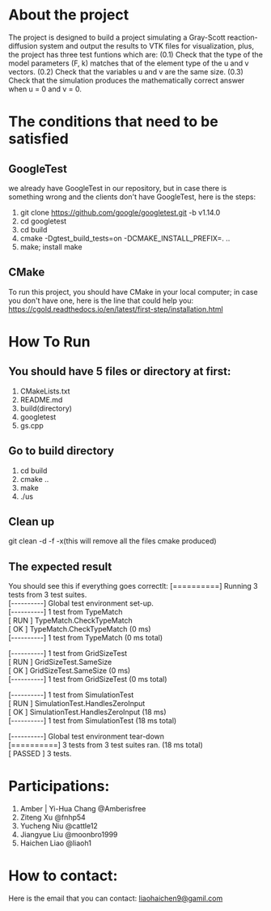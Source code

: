 # About the project 
The project is designed to build a project  simulating a Gray-Scott reaction-diffusion system and output the results to VTK files for visualization, plus, the project has three test funtions which are:
(0.1) Check that the type of the model parameters (F, k) matches that of the element type of the u and v vectors.
(0.2) Check that the variables u and v are the same size.
(0.3) Check that the simulation produces the mathematically correct answer when u = 0 and v = 0.

# The conditions that need to be satisfied
## GoogleTest
we already have GoogleTest in our repository, but in case there is something wrong and the clients don't have 
GoogleTest, here is the steps:
1. git clone https://github.com/google/googletest.git -b v1.14.0<br>
2. cd googletest <br>
3. cd build <br>
4. cmake -Dgtest_build_tests=on -DCMAKE_INSTALL_PREFIX=. ..
5. make; install make

## CMake
To run this project, you should have CMake in your local computer; in case you don't have one, here is 
the line that could help you:<br>
https://cgold.readthedocs.io/en/latest/first-step/installation.html

# How To Run
## You should have 5 files or directory at first:<br>
1. CMakeLists.txt
2. README.md
3. build(directory)
4. googletest
5. gs.cpp
## Go to build directory
1. cd build
2. cmake ..
3. make
4. ./us
## Clean up
git clean -d -f -x(this will remove all the files cmake produced)
## The expected result
You should see this if everything goes correctlt:
[==========] Running 3 tests from 3 test suites.<br>
[----------] Global test environment set-up.<br>
[----------] 1 test from TypeMatch<br>
[ RUN      ] TypeMatch.CheckTypeMatch<br>
[       OK ] TypeMatch.CheckTypeMatch (0 ms)<br>
[----------] 1 test from TypeMatch (0 ms total)<br>

[----------] 1 test from GridSizeTest<br>
[ RUN      ] GridSizeTest.SameSize<br>
[       OK ] GridSizeTest.SameSize (0 ms)<br>
[----------] 1 test from GridSizeTest (0 ms total)<br>

[----------] 1 test from SimulationTest<br>
[ RUN      ] SimulationTest.HandlesZeroInput<br>
[       OK ] SimulationTest.HandlesZeroInput (18 ms)<br>
[----------] 1 test from SimulationTest (18 ms total)<br>

[----------] Global test environment tear-down<br>
[==========] 3 tests from 3 test suites ran. (18 ms total)<br>
[  PASSED  ] 3 tests.<br>

# Participations:
1. Amber | Yi-Hua Chang @Amberisfree
2. Ziteng Xu @fnhp54
3. Yucheng Niu @cattle12
4. Jiangyue Liu @moonbro1999
5. Haichen Liao @liaoh1

# How to contact:
Here is the email that you can contact: liaohaichen9@gamil.com 











